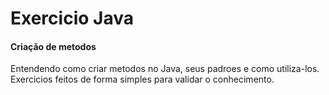 # Exercicio Java

#### Criação de metodos

Entendendo como criar metodos no Java, seus padroes e como utiliza-los. 
Exercicios feitos de forma simples para validar o conhecimento.
